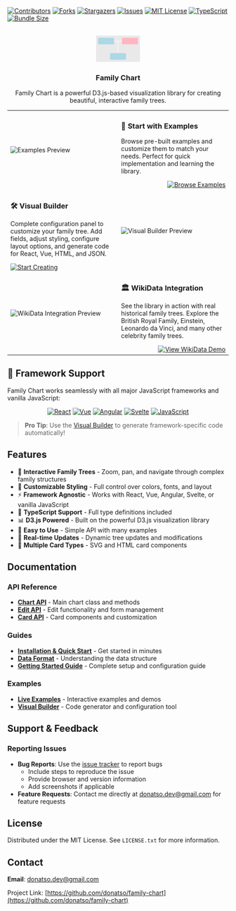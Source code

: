 <!-- PROJECT SHIELDS -->
[![Contributors][contributors-shield]][contributors-url]
[![Forks][forks-shield]][forks-url]
[![Stargazers][stars-shield]][stars-url]
[![Issues][issues-shield]][issues-url]
[![MIT License][license-shield]][license-url]
[![TypeScript][typescript-shield]][typescript-url]
[![Bundle Size][bundle-shield]][bundle-url]

<!-- PROJECT LOGO -->
<br />
<div align="center">
  <a href="https://github.com/donatso/family-chart">
    <img src="examples/logo.svg" alt="Family Chart Logo" width="100" height="60">
  </a>

<h3 align="center">Family Chart</h3>

  <p align="center">
    Family Chart is a powerful D3.js-based visualization library for creating beautiful, interactive family trees.
  </p>
  
</div>

<table>
  <tr>
    <td width="50%">
      <img src="https://github.com/user-attachments/assets/7e231e53-9230-49f9-ae93-8125096237dc" alt="Examples Preview" width="100%">
    </td>
    <td width="50%">
      <h3>🎯 Start with Examples</h3>
      <p>Browse pre-built examples and customize them to match your needs. Perfect for quick implementation and learning the library.</p>
      <div style="text-align: right;">
        <a href="https://donatso.github.io/family-chart-doc/examples/">
          <img src="https://img.shields.io/badge/BROWSE_EXAMPLES-4CAF50?style=for-the-badge" alt="Browse Examples">
        </a>
      </div>
    </td>
  </tr>
  <tr>
    <td width="50%">
      <h3>🛠️ Visual Builder</h3>
      <p>Complete configuration panel to customize your family tree. Add fields, adjust styling, configure layout options, and generate code for React, Vue, HTML, and JSON.</p>
      <a href="https://donatso.github.io/family-chart-doc/create-tree/">
        <img src="https://img.shields.io/badge/START_CREATING-FF6B6B?style=for-the-badge" alt="Start Creating">
      </a>
    </td>
    <td width="50%">
      <img src="https://github.com/user-attachments/assets/ce5c4b33-48dd-441c-aa2f-f581b57ddcb7" alt="Visual Builder Preview" width="100%">
    </td>
  </tr>
  <tr>
    <td width="50%">
      <img src="https://github.com/user-attachments/assets/a4f8a9c0-c327-45fa-90bc-23d73578a304" alt="WikiData Integration Preview" width="100%">
    </td>
    <td width="50%">
      <h3>🏛️ WikiData Integration</h3>
      <p>See the library in action with real historical family trees. Explore the British Royal Family, Einstein, Leonardo da Vinci, and many other celebrity family trees.</p>
      <div style="text-align: right;">
        <a href="https://donatso.github.io/family-chart-doc/wiki-tree/">
          <img src="https://img.shields.io/badge/VIEW_WIKIDATA_DEMO-9C27B0?style=for-the-badge" alt="View WikiData Demo">
        </a>
      </div>
    </td>
  </tr>
</table>

## 🚀 Framework Support

Family Chart works seamlessly with all major JavaScript frameworks and vanilla JavaScript:

<div align="center">

[![React](https://img.shields.io/badge/React-61DAFB?style=for-the-badge&logo=react&logoColor=black&logoWidth=20)](https://codepen.io/donatso/pen/mdNgeQN?editors=0010) 
[![Vue](https://img.shields.io/badge/Vue-4FC08D?style=for-the-badge&logo=vue.js&logoColor=white&logoWidth=20)](https://codepen.io/donatso/pen/poMBjZe) 
[![Angular](https://img.shields.io/badge/Angular-DD0031?style=for-the-badge&logo=angular&logoColor=white&logoWidth=20)](https://codesandbox.io/p/devbox/family-chart-angular-example-j5mpy5) 
[![Svelte](https://img.shields.io/badge/Svelte-FF3E00?style=for-the-badge&logo=svelte&logoColor=white&logoWidth=20)](https://codesandbox.io/p/devbox/family-chart-svelte-example-lclvgx)
[![JavaScript](https://img.shields.io/badge/JavaScript-F7DF1E?style=for-the-badge&logo=javascript&logoColor=black&logoWidth=20)](https://codepen.io/donatso/pen/ExqJVEQ?editors=1000)

</div>

> **Pro Tip**: Use the [Visual Builder](https://donatso.github.io/family-chart-doc/create-tree/) to generate framework-specific code automatically!

## Features

- 🌳 **Interactive Family Trees** - Zoom, pan, and navigate through complex family structures
- 🎨 **Customizable Styling** - Full control over colors, fonts, and layout
- ⚡ **Framework Agnostic** - Works with React, Vue, Angular, Svelte, or vanilla JavaScript
- 🎯 **TypeScript Support** - Full type definitions included
- 📊 **D3.js Powered** - Built on the powerful D3.js visualization library
- 🎯 **Easy to Use** - Simple API with many examples
- 🔄 **Real-time Updates** - Dynamic tree updates and modifications
- 🎨 **Multiple Card Types** - SVG and HTML card components

## Documentation

### API Reference
- **[Chart API](https://donatso.github.io/family-chart/classes/Chart.html)** - Main chart class and methods
- **[Edit API](https://donatso.github.io/family-chart/classes/Edit.html)** - Edit functionality and form management
- **[Card API](https://donatso.github.io/family-chart/classes/Card.html)** - Card components and customization

### Guides
- **[Installation & Quick Start](docs/installation-and-quickstart.md)** - Get started in minutes
- **[Data Format](docs/data-format.md)** - Understanding the data structure
- **[Getting Started Guide](https://donatso.github.io/family-chart-doc/)** - Complete setup and configuration guide

### Examples
- **[Live Examples](https://donatso.github.io/family-chart-doc/examples/)** - Interactive examples and demos
- **[Visual Builder](https://donatso.github.io/family-chart-doc/create-tree/)** - Code generator and configuration tool


<!-- SUPPORT -->
## Support & Feedback

### Reporting Issues
- **Bug Reports**: Use the [issue tracker](https://github.com/donatso/family-chart/issues) to report bugs
  - Include steps to reproduce the issue
  - Provide browser and version information
  - Add screenshots if applicable
- **Feature Requests**: Contact me directly at [donatso.dev@gmail.com](mailto:donatso.dev@gmail.com) for feature requests


<!-- LICENSE -->
## License

Distributed under the MIT License. See `LICENSE.txt` for more information.

<!-- CONTACT -->
## Contact

**Email**: [donatso.dev@gmail.com](mailto:donatso.dev@gmail.com)

Project Link: [https://github.com/donatso/family-chart](https://github.com/donatso/family-chart)


<!-- MARKDOWN LINKS & IMAGES -->
[contributors-shield]: https://img.shields.io/github/contributors/donatso/family-chart.svg?style=for-the-badge
[contributors-url]: https://github.com/donatso/family-chart/graphs/contributors
[forks-shield]: https://img.shields.io/github/forks/donatso/family-chart.svg?style=for-the-badge
[forks-url]: https://github.com/donatso/family-chart/network/members
[stars-shield]: https://img.shields.io/github/stars/donatso/family-chart.svg?style=for-the-badge
[stars-url]: https://github.com/donatso/family-chart/stargazers
[issues-shield]: https://img.shields.io/github/issues/donatso/family-chart.svg?style=for-the-badge
[issues-url]: https://github.com/donatso/family-chart/issues
[license-shield]: https://img.shields.io/github/license/donatso/family-chart.svg?style=for-the-badge
[license-url]: https://github.com/donatso/family-chart/blob/master/LICENSE.txt
[typescript-shield]: https://img.shields.io/badge/TypeScript-007ACC?style=for-the-badge&logo=typescript&logoColor=white
[typescript-url]: https://www.typescriptlang.org/
[bundle-shield]: https://img.shields.io/bundlephobia/minzip/family-chart?style=for-the-badge
[bundle-url]: https://bundlephobia.com/package/family-chart
[product-screenshot]: https://github.com/user-attachments/assets/a4f8a9c0-c327-45fa-90bc-23d73578a304
[product-basic-tree-screenshot]: https://github.com/user-attachments/assets/7e231e53-9230-49f9-ae93-8125096237dc
[product-wiki-tree-screenshot]: https://github.com/user-attachments/assets/4e2dc169-4b43-46f3-b31c-db17f4d489da
[create-tree-screenshot]: https://github.com/user-attachments/assets/ce5c4b33-48dd-441c-aa2f-f581b57ddcb7

